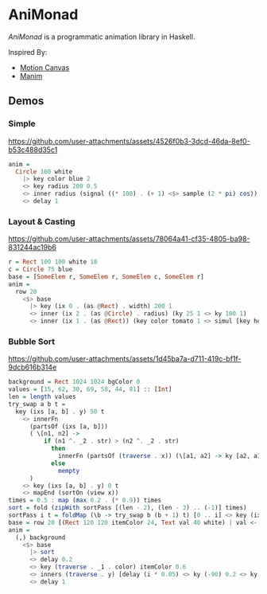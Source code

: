 # AniMonad
_AniMonad_ is a programmatic animation library in Haskell.

Inspired By:
- [Motion Canvas](https://motioncanvas.io/)
- [Manim](https://www.manim.community/)

## Demos
### Simple
https://github.com/user-attachments/assets/4526f0b3-3dcd-46da-8ef0-b53c488d35c1
```haskell
anim =
  Circle 100 white
    |> key color blue 2
    <> key radius 200 0.5
    <> inner radius (signal ((* 100) . (+ 1) <$> sample (2 * pi) cos))
    <> delay 1
```

### Layout & Casting
https://github.com/user-attachments/assets/78064a41-cf35-4805-ba98-831244ac19b6
```haskell
r = Rect 100 100 white 10
c = Circle 75 blue
base = [SomeElem r, SomeElem r, SomeElem c, SomeElem r]
anim =
  row 20
    <$> base
      |> key (ix 0 . (as @Rect) . width) 200 1
      <> inner (ix 2 . (as @Circle) . radius) (ky 25 1 <> ky 100 1)
      <> inner (ix 1 . (as @Rect)) (key color tomato 1 <> simul [key height 200, key width 50] 1)
```

### Bubble Sort
https://github.com/user-attachments/assets/1d45ba7a-d711-419c-bf1f-9dcb616b314e
```haskell
background = Rect 1024 1024 bgColor 0
values = [15, 62, 30, 69, 58, 44, 81] :: [Int]
len = length values
try_swap a b t =
  key (ixs [a, b] . y) 50 t
    <> innerFn
      (partsOf (ixs [a, b]))
      ( \[n1, n2] ->
          if (n1 ^. _2 . str) > (n2 ^. _2 . str)
            then
              innerFn (partsOf (traverse . x)) (\[a1, a2] -> ky [a2, a1] t)
            else
              mempty
      )
    <> key (ixs [a, b] . y) 0 t
    <> mapEnd (sortOn (view x))
times = 0.5 : map (max 0.2 . (* 0.9)) times
sort = fold (zipWith sortPass [(len - 2), (len - 3) .. (-1)] times)
sortPass i t = foldMap (\b -> try_swap b (b + 1) t) [0 .. i] <> key (ix (i + 1) . _1 . color) disabledColor t
base = row 20 [(Rect 120 120 itemColor 24, Text val 40 white) | val <- values]
anim =
  (,) background
    <$> base
      |> sort
      <> delay 0.2
      <> key (traverse . _1 . color) itemColor 0.6
      <> inners (traverse . y) [delay (i * 0.05) <> ky (-90) 0.2 <> ky 0 0.2 | i <- [0 ..]]
      <> delay 1
```
